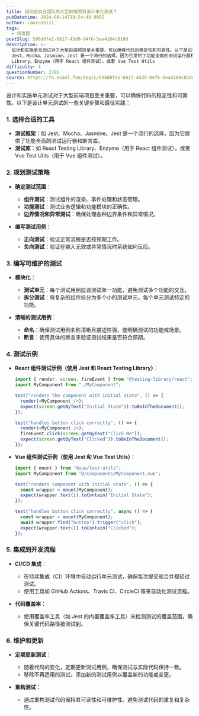 ```yaml
---
title: 如何给自己团队的大型前端项目设计单元测试？
pubDatetime: 2024-08-14T19:54:48.000Z
author: caorushizi
tags:
  - 场景题
postSlug: 596d0fe1-6817-45d9-94f6-5ea4104c818d
description: >-
  设计和实施单元测试对于大型前端项目至关重要，可以确保代码的稳定性和可靠性。以下是设计单元测试的一些关键步骤和最佳实践： 1. 选择合适的工具 测试框架：如
  Jest、Mocha、Jasmine。Jest 是一个流行的选择，因为它提供了功能全面的测试运行器和断言库。 测试库：如 React Testing
  Library、Enzyme（用于 React 组件测试），或者 Vue Test Utils
difficulty: 4
questionNumber: 2786
source: https://fe.ecool.fun/topic/596d0fe1-6817-45d9-94f6-5ea4104c818d
---
```


设计和实施单元测试对于大型前端项目至关重要，可以确保代码的稳定性和可靠性。以下是设计单元测试的一些关键步骤和最佳实践：

### **1. 选择合适的工具**

- **测试框架**：如 Jest、Mocha、Jasmine。Jest 是一个流行的选择，因为它提供了功能全面的测试运行器和断言库。
- **测试库**：如 React Testing Library、Enzyme（用于 React 组件测试），或者 Vue Test Utils（用于 Vue 组件测试）。

### **2. 规划测试策略**

- **确定测试范围**：

  - **组件测试**：测试组件的渲染、事件处理和状态管理。
  - **功能测试**：测试业务逻辑和功能模块的正确性。
  - **边界情况和异常测试**：确保处理各种边界条件和异常情况。

- **编写测试用例**：
  - **正向测试**：验证正常流程是否按预期工作。
  - **负向测试**：验证在输入无效或异常情况时系统如何反应。

### **3. 编写可维护的测试**

- **模块化**：

  - **测试单元**：每个测试用例应该测试单一功能，避免测试多个功能的交互。
  - **拆分测试**：将复杂的组件拆分为多个小的测试单元，每个单元测试特定的功能。

- **清晰的测试用例**：
  - **命名**：确保测试用例名称清晰且描述性强，能明确测试的功能或场景。
  - **断言**：使用具体的断言来验证测试结果是否符合预期。

### **4. 测试示例**

- **React 组件测试示例（使用 Jest 和 React Testing Library）**：

  ```javascript
  import { render, screen, fireEvent } from "@testing-library/react";
  import MyComponent from "./MyComponent";

  test("renders the component with initial state", () => {
    render(<MyComponent />);
    expect(screen.getByText("Initial State")).toBeInTheDocument();
  });

  test("handles button click correctly", () => {
    render(<MyComponent />);
    fireEvent.click(screen.getByText("Click Me"));
    expect(screen.getByText("Clicked")).toBeInTheDocument();
  });
  ```

- **Vue 组件测试示例（使用 Jest 和 Vue Test Utils）**：

  ```javascript
  import { mount } from "@vue/test-utils";
  import MyComponent from "@/components/MyComponent.vue";

  test("renders component with initial state", () => {
    const wrapper = mount(MyComponent);
    expect(wrapper.text()).toContain("Initial State");
  });

  test("handles button click correctly", async () => {
    const wrapper = mount(MyComponent);
    await wrapper.find("button").trigger("click");
    expect(wrapper.text()).toContain("Clicked");
  });
  ```

### **5. 集成到开发流程**

- **CI/CD 集成**：

  - 在持续集成（CI）环境中自动运行单元测试，确保每次提交和合并都经过测试。
  - 使用工具如 GitHub Actions、Travis CI、CircleCI 等来自动化测试流程。

- **代码覆盖率**：
  - 使用覆盖率工具（如 Jest 的内置覆盖率工具）来检测测试的覆盖范围，确保关键代码路径被测试到。

### **6. 维护和更新**

- **定期更新测试**：

  - 随着代码的变化，定期更新测试用例，确保测试与实际代码保持一致。
  - 移除不再适用的测试，添加新的测试用例以覆盖新的功能或变更。

- **重构测试**：
  - 通过重构测试代码保持其可读性和可维护性。避免测试代码的重复和复杂性。
